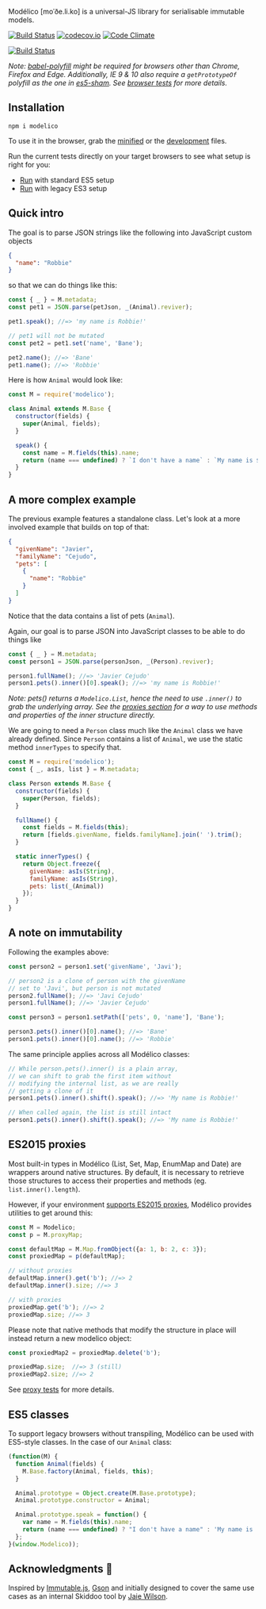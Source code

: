 Modélico \[moˈðe.li.ko\] is a universal-JS library for serialisable immutable models.

[![Build Status](https://travis-ci.org/javiercejudo/modelico.svg?branch=master)](https://travis-ci.org/javiercejudo/modelico)
[![codecov.io](https://codecov.io/github/javiercejudo/modelico/coverage.svg?branch=master)](https://codecov.io/github/javiercejudo/modelico?branch=master)
[![Code Climate](https://codeclimate.com/github/javiercejudo/modelico/badges/gpa.svg)](https://codeclimate.com/github/javiercejudo/modelico)

[![Build Status](https://saucelabs.com/browser-matrix/modelico.svg)](https://saucelabs.com/u/modelico)

*Note: [babel-polyfill](https://babeljs.io/docs/usage/polyfill/) might be required
for browsers other than Chrome, Firefox and Edge. Additionally, IE 9 & 10 also require
a `getPrototypeOf` polyfill as the one in [es5-sham](https://github.com/es-shims/es5-shim#shams).
See [browser tests](test/browser) for more details.*

## Installation

    npm i modelico

To use it in the browser, grab the [minified](dist/modelico.min.js) or the
[development](dist/modelico.js) files.

Run the current tests directly on your target browsers to see what setup is right for you:

- [Run](https://rawgit.com/javiercejudo/modelico/master/test/browser/index.html) with standard ES5 setup
- [Run](https://rawgit.com/javiercejudo/modelico/master/test/browser/ie9_10.html) with legacy ES3 setup

## Quick intro

The goal is to parse JSON strings like the following into JavaScript custom objects

```JSON
{
  "name": "Robbie"
}
```

so that we can do things like this:

```js
const { _ } = M.metadata;
const pet1 = JSON.parse(petJson, _(Animal).reviver);

pet1.speak(); //=> 'my name is Robbie!'

// pet1 will not be mutated
const pet2 = pet1.set('name', 'Bane');

pet2.name(); //=> 'Bane'
pet1.name(); //=> 'Robbie'
```

Here is how `Animal` would look like:

```js
const M = require('modelico');

class Animal extends M.Base {
  constructor(fields) {
    super(Animal, fields);
  }

  speak() {
    const name = M.fields(this).name;
    return (name === undefined) ? `I don't have a name` : `My name is ${name}!`;
  }
}
```

## A more complex example

The previous example features a standalone class. Let's look at
a more involved example that builds on top of that:

```JSON
{
  "givenName": "Javier",
  "familyName": "Cejudo",
  "pets": [
    {
      "name": "Robbie"
    }
  ]
}
```

Notice that the data contains a list of pets (`Animal`).

Again, our goal is to parse JSON into JavaScript classes
to be able to do things like

```js
const { _ } = M.metadata;
const person1 = JSON.parse(personJson, _(Person).reviver);

person1.fullName(); //=> 'Javier Cejudo'
person1.pets().inner()[0].speak(); //=> 'my name is Robbie!'
```

*Note: pets() returns a `Modelico.List`, hence the need to use `.inner()`
to grab the underlying array. See the [proxies section](#es2015-proxies)
for a way to use methods and properties of the inner structure directly.*

We are going to need a `Person` class much like the `Animal`
class we have already defined. Since `Person` contains a list
of `Animal`, we use the static method `innerTypes` to specify
that.

```js
const M = require('modelico');
const { _, asIs, list } = M.metadata;

class Person extends M.Base {
  constructor(fields) {
    super(Person, fields);
  }

  fullName() {
    const fields = M.fields(this);
    return [fields.givenName, fields.familyName].join(' ').trim();
  }

  static innerTypes() {
    return Object.freeze({
      givenName: asIs(String),
      familyName: asIs(String),
      pets: list(_(Animal))
    });
  }
}
```

## A note on immutability

Following the examples above:

```js
const person2 = person1.set('givenName', 'Javi');

// person2 is a clone of person with the givenName
// set to 'Javi', but person is not mutated
person2.fullName(); //=> 'Javi Cejudo'
person1.fullName(); //=> 'Javier Cejudo'

const person3 = person1.setPath(['pets', 0, 'name'], 'Bane');

person3.pets().inner()[0].name(); //=> 'Bane'
person1.pets().inner()[0].name(); //=> 'Robbie'
```

The same principle applies across all Modélico classes:

```js
// While person.pets().inner() is a plain array,
// we can shift to grab the first item without
// modifying the internal list, as we are really
// getting a clone of it
person1.pets().inner().shift().speak(); //=> 'My name is Robbie!'

// When called again, the list is still intact
person1.pets().inner().shift().speak(); //=> 'My name is Robbie!'
```

## ES2015 proxies

Most built-in types in Modélico (List, Set, Map, EnumMap and Date)
are wrappers around native structures. By default, it is necessary to
retrieve those structures to access their properties and methods
(eg. `list.inner().length`).

However, if your environment
[supports ES2015 proxies](https://kangax.github.io/compat-table/es6/#test-Proxy),
Modélico provides utilities to get around this:

```js
const M = Modelico;
const p = M.proxyMap;

const defaultMap = M.Map.fromObject({a: 1, b: 2, c: 3});
const proxiedMap = p(defaultMap);

// without proxies
defaultMap.inner().get('b'); //=> 2
defaultMap.inner().size; //=> 3

// with proxies
proxiedMap.get('b'); //=> 2
proxiedMap.size; //=> 3
```

Please note that native methods that modify the structure in place will
instead return a new modelico object:

```js
const proxiedMap2 = proxiedMap.delete('b');

proxiedMap.size;  //=> 3 (still)
proxiedMap2.size; //=> 2
```

See [proxy tests](test/proxies) for more details.

## ES5 classes

To support legacy browsers without transpiling, Modélico can be used
with ES5-style classes. In the case of our `Animal` class:

```js
(function(M) {
  function Animal(fields) {
    M.Base.factory(Animal, fields, this);
  }

  Animal.prototype = Object.create(M.Base.prototype);
  Animal.prototype.constructor = Animal;

  Animal.prototype.speak = function() {
    var name = M.fields(this).name;
    return (name === undefined) ? "I don't have a name" : 'My name is ' + name + '!';
  };
}(window.Modelico));
```

## Acknowledgments :bow:

Inspired by [Immutable.js](https://github.com/facebook/immutable-js),
[Gson](https://github.com/google/gson) and initially designed to cover
the same use cases as an internal Skiddoo tool by
[Jaie Wilson](https://github.com/jaiew).
